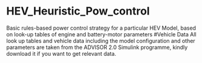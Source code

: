 # HEV_Heuristic_Pow_control
Basic rules-based power control strategy for a particular HEV Model, based on look-up tables of engine and battery-motor parameters
#Vehicle Data
All look up tables and vehicle data including the model configuration and other parameters are taken from the ADVISOR 2.0 Simulink programme, kindly download it if you want to get relevant data.
